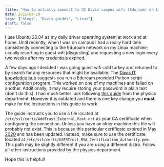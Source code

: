 ```yaml
---
title: "How to actually connect to UC Davis campus wifi (Eduroam) on Linux"
date: 2021-08-19
tags: ["blogs", "Davis guides", "Linux"]
draft: false
---
```


 
I use Ubuntu 20.04 as my daily driver operating system at work and
at home. Until recently, when I was on campus I had a really hard time consistently
connecting to the Eduroam network on my Linux machine; usually
resorting to guest wifi (disgusting) and requesting a new login every two
weeks after my credentials expired.
 
A few days ago I decided I was going guest wifi cold turkey and returned to
by search for any resources that might be available. The [Davis IT knowledge hub](https://servicehubtest.ucdavis.edu/servicehub/?id=ucd_kb_article&sys_id=4c3c77664f83f2409cab76601310c767)
suggests you run a Eduroam provided Python script configuration program.
This worked on one of my machines and failed on another. Additionally, it
may require storing your password in plain text (don't do this). I had much
better luck following [this guide](https://ithelp.physics.ucdavis.edu/kb/linux-wireless-connection-issues-eduroam-and-moobilenetx)
from the physics department. However it is outdated and there is one key 
change you **must** make for the instructions in this guide to work.
 
The guide instructs you to use a file located at `/etc/ssl/certs/AddTrust_External_Root.crt` as
your CA certificate when configuring the connection. Unless you have an older
machine this file will probably not exist. This is because this particular certificate
expired in [May 2020](https://calnetweb.berkeley.edu/calnet-technologists/incommon-sectigo-certificate-service/addtrust-external-root-expiration-may-2020)
and has been updated. Instead, make sure to use the certificate located at
`/etc/ssl/certs/USERTrust_RSA_Certification_Authority.pem`. This path may be slightly
different if you are using a different distro. Follow all other instructions
provided by the physics department.
 
Hope this is helpful!


 
 
 
 

